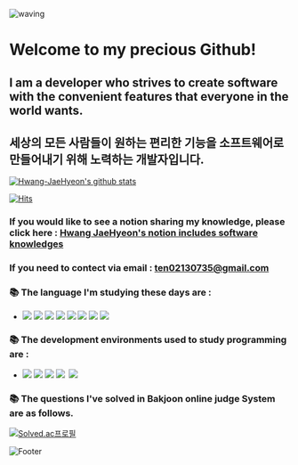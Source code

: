 ![waving](https://capsule-render.vercel.app/api?type=waving&height=200&text=&nbsp;&nbsp;&nbsp;&nbsp;&nbsp;&nbsp;&nbsp;Hwang&nbsp;JaeHyeon&fontAlign=30&fontAlignY=35&color=gradient)



# Welcome to my precious Github!

## I am a developer who strives to create software with the convenient features that everyone in the world wants.

## 세상의 모든 사람들이 원하는 편리한 기능을 소프트웨어로 만들어내기 위해 노력하는 개발자입니다.

 [![Hwang-JaeHyeon's github stats](https://github-readme-stats.vercel.app/api?username=ten0213)](https://github.com/anuraghazra/github-readme-stats)
 
 
[![Hits](https://hits.seeyoufarm.com/api/count/incr/badge.svg?url=https%3A%2F%2Fgithub.com%2Fs-owl-study%2FHwang-JaeHyeon.git&count_bg=%2379C83D&title_bg=%23555555&icon=&icon_color=%23E7E7E7&title=hits&edge_flat=false)](https://hits.seeyoufarm.com)

### If you would like to see a notion sharing my knowledge, please click here : [Hwang JaeHyeon's notion includes software knowledges](https://forsoftwareengineer.notion.site/Software-Engineering-Documentation-5c7ba55b98ad4c249e30918ffff238b8)

### If you need to contect via email : [ten02130735@gmail.com](ten02130735@gmail.com)

### 📚 The language I'm studying these days are :    
- <img src="https://img.shields.io/badge/Java-007396?style=flat-square&logo=java&logoColor=white"/> <img src="https://img.shields.io/badge/HTML5-E34F26?style=flat-square&logo=HTML5&logoColor=white"/> <img src="https://img.shields.io/badge/CSS3-1572B6?logo=CSS3&logoColor=white"/> <img src="https://img.shields.io/badge/JavaScript-F7DF1E?logo=JavaScript&logoColor=white"/> <img src="https://img.shields.io/badge/Python-3766AB?style=flat-square&logo=Python&logoColor=white"/> <img src="https://img.shields.io/badge/c++-00599C?logo=c%2B%2B&logoColor=white"/> <img src="https://img.shields.io/badge/Typescript-78c631?style=flat&logo=typescript&logoColor=white"/> <img src="https://img.shields.io/badge/React-E34F26?style=flat-square&logo=react&logoColor=white"/>


### 📚 The development environments used to study programming are : 
-  <img src="https://img.shields.io/badge/Notion-000000?logo=Notion&logoColor=white"/> <img src="https://img.shields.io/badge/IntellijIDEA-000000?logo=IntellijIDEA&logoColor=white"/> <img src="https://img.shields.io/badge/EclipseIDE-2C2255?logo=EclipseIDE&logoColor=white"/> <img src="https://img.shields.io/badge/VisualStudioCode-007ACC?logo=VisualStudioCode&logoColor=white"/>&nbsp; <img src="https://img.shields.io/badge/Sublime Text-FF9800?logo=Sublime Text&logoColor=white"/> 

### 📚 The questions I've solved in Bakjoon online judge System are as follows.

[![Solved.ac프로필](http://mazassumnida.wtf/api/v2/generate_badge?boj=ten0213)](https://solved.ac/ten0213)

![Footer](https://capsule-render.vercel.app/api?type=waving&color=gradient&height=200&section=footer)
